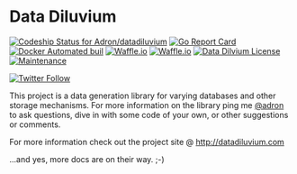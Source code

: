 # Data Diluvium

[![Codeship Status for Adron/datadiluvium](https://img.shields.io/codeship/a60c0100-aedd-0134-48ce-6ab5102948e8/master.svg?style=flat)](https://app.codeship.com/projects/192753) [![Go Report Card](https://goreportcard.com/badge/Adron/datadiluvium)](https://goreportcard.com/report/Adron/datadiluvium) [![Docker Automated buil](https://img.shields.io/docker/automated/adron/deluge.svg?style=flat)](https://hub.docker.com/r/adron/deluge/)  [![Waffle.io](https://img.shields.io/waffle/label/Adron/datadiluvium/ready.svg?style=flat&colorB=green)](https://waffle.io/Adron/datadiluvium) [![Waffle.io](https://img.shields.io/waffle/label/Adron/datadiluvium/in%20progress.svg?style=flat&colorB=green)](https://waffle.io/Adron/datadiluvium) [![Data Dilvium License](https://img.shields.io/github/license/Adron/datadiluvium.svg?style=flat)](https://github.com/Adron/datadiluvium/blob/master/LICENSE) [![Maintenance](https://img.shields.io/maintenance/yes/2017.svg?style=flat)](https://github.com/Adron/datadiluvium/tree/master/.github)

[![Twitter Follow](https://img.shields.io/twitter/follow/espadrine.svg?style=social&label=Follow)](https://twitter.com/datadiluvium)

This project is a data generation library for varying databases and other storage mechanisms. For more information on the library ping me [@adron](https://twitter.com/Adron) to ask questions, dive in with some code of your own, or other suggestions or comments.

For more information check out the project site @ http://datadiluvium.com

...and yes, more docs are on their way.  ;-)
